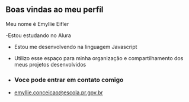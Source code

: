## Boas vindas ao meu perfil

Meu nome é Emyllie Eifler

 -Estou estudando no Alura

 - Estou me desenvolvendo na linguagem Javascript

 - Utilizo esse espaço para minha organização e compartilhamento dos meus projetos desenvolvidos

 - ### Voce pode entrar em contato comigo

 - emyllie.conceicao@escola.pr.gov.br

